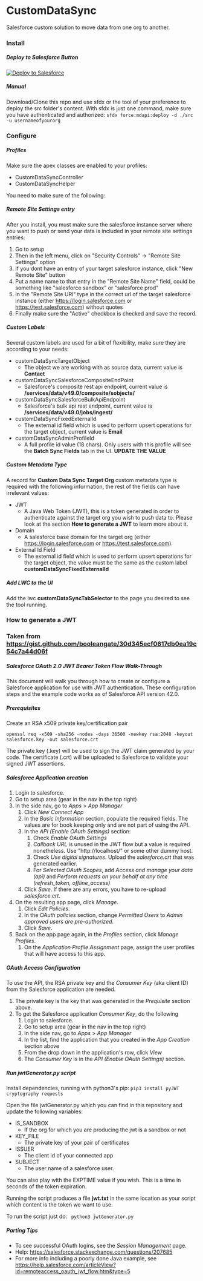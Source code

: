 # CustomDataSync
Salesforce custom solution to move data from one org to another.

### Install

##### Deploy to Salesforce Button

<a href="https://githubsfdeploy.herokuapp.com?owner=anyei&repo=CustomDataSync">
  <img alt="Deploy to Salesforce"
       src="https://raw.githubusercontent.com/afawcett/githubsfdeploy/master/src/main/webapp/resources/img/deploy.png">
</a>

##### Manual
Download/Clone this repo and use sfdx or the tool of your preference to deploy the src folder's content.
With sfdx is just one command, make sure you have authenticated and authorized:
```sfdx force:mdapi:deploy -d ./src -u usernameofyourorg```


### Configure


##### Profiles

Make sure the apex classes are enabled to your profiles:

- CustomDataSyncController
- CustomDataSyncHelper

You need to make sure of the following:

##### Remote Site Settings entry

After you install, you must make sure the salesforce instance server where you want to push or send your data is included in your remote site settings entries:

1. Go to setup
2. Then in the left menu, click on "Security Controls" -> "Remote Site Settings" option 
3. If you dont have an entry of your target salesforce instance, click "New Remote Site" button 
4. Put a name name to that entry in the "Remote Site Name" field, could be something like "salesforce sandbox" or "salesforce prod"
5. In the "Remote Site URl" type in the correct url of the target salesforce instance (either https://login.salesforce.com or https://test.salesforce.com) without quotes 
6. Finally make sure the "Active" checkbox is checked and save the record. 

##### Custom Labels

Several custom labels are used for a bit of flexibility, make sure they are according to your needs:

- customDataSyncTargetObject
    - The object we are working with as source data, current value is **Contact**
- customDataSyncSalesforceCompositeEndPoint
    - Salesforce's composite rest api endpoint, current value is **/services/data/v49.0/composite/sobjects/**
- customDataSyncSalesforceBulkApiEndpoint
    - Salesforce's bulk api rest endpoint, current value is **/services/data/v49.0/jobs/ingest/**
- customDataSyncFixedExternalId
    - The external id field which is used to perform upsert operations for the target object, current value is **Email**
- customDataSyncAdminProfileId
    - A full profile id value (18 chars). Only users with this profile will see the **Batch Sync Fields** tab in the UI. **UPDATE THE VALUE**
    
##### Custom Metadata Type

A record for **Custom Data Sync Target Org** custom metadata type is required with the following information, the rest of the fields can have irrelevant values:

- JWT
    - A Java Web Token (JWT), this is a token generated in order to authenticate against the target org you wish to push data to. Please look at the section **How to generate a JWT** to learn more about it.
- Domain
    - A salesforce base domain for the target org (either https://login.salesforce.com or https://test.salesforce.com).
- External Id Field
    - The external id field which is used to perform upsert operations for the target object, the value must be the same as the custom label **customDataSyncFixedExternalId**
  

##### Add LWC to the UI

Add the lwc **customDataSyncTabSelector** to the page you desired to see the tool running.
 
 
 ### How to generate a JWT 
 ### Taken from https://gist.github.com/booleangate/30d345ecf0617db0ea19c54c7a44d06f
 
 
 
 ##### Salesforce OAuth 2.0 JWT Bearer Token Flow Walk-Through

This document will walk you through how to create or configure a Salesforce application for use with JWT authentication.  These configuration steps and the example code works as of Salesforce API version 42.0.


##### Prerequisites

Create an RSA x509 private key/certification pair

```
openssl req -x509 -sha256 -nodes -days 36500 -newkey rsa:2048 -keyout salesforce.key -out salesforce.crt
```

The private key (.key) will be used to sign the JWT claim generated by your code.  The certificate (.crt) will be uploaded to Salesforce to validate your signed JWT assertions.

##### Salesforce Application creation

1. Login to salesforce.
1. Go to setup area (gear in the nav in the top right)
1. In the side nav, go to _Apps_ > _App Manager_
   1. Click _New Connect App_
   1. In the _Basic Information_ section, populate the required fields.  The values are for book keeping only and are not part of using the API.
   1. In the _API (Enable OAuth Settings)_ section:
      1. Check _Enable OAuth Settings_
      1. _Callback URL_ is unused in the JWT flow but a value is required nonetheless.  Use "http://localhost/" or some other dummy host.
      1. Check _Use digital signatures_.  Upload the _salesforce.crt_ that was generated earlier.
      1. For _Selected OAuth Scopes_, add _Access and manage your data (api)_ and _Perform requests on your behalf at any time (refresh_token, offline_access)_
   1. Click _Save_.  If there are any errors, you have to re-upload _salesforce.crt_.
1. On the resulting app page, click _Manage_.
   1. Click _Edit Policies_.
   1. In the _OAuth policies_ section, change _Permitted Users_ to _Admin approved users are pre-authorized_.
   1. Click _Save_.
1. Back on the app page again, in the _Profiles_ section, click _Manage Profiles_.
   1. On the _Application Profile Assignment_ page, assign the user profiles that will have access to this app.


##### OAuth Access Configuration

To use the API, the RSA private key and the _Consumer Key_ (aka client ID) from the Salesforce application are needed.

1. The private key is the key that was generated in the _Prequisite_ section above.
1. To get the Salesforce application _Consumer Key_, do the following
   1. Login to salesforce.
   1. Go to setup area (gear in the nav in the top right)
   1. In the side nav, go to _Apps_ > _App Manager_
   1. In the list, find the application that you created in the _App Creation_ section above
   1. From the drop down in the application's row, click _View_
   1. The _Consumer Key_ is in the _API (Enable OAuth Settings)_ section.
   
##### Run jwtGenerator.py script

Install dependencies, running with python3's pip:
```pip3 install pyJWT cryptography requests```

Open the file jwtGenerator.py which you can find in this repository and update the following variables:

- IS_SANDBOX
    - If the org for which you are producing the jwt is a sandbox or not
- KEY_FILE
    - The private key of your pair of certificates
- ISSUER
    - The client id of your connected app
- SUBJECT
    - The user name of a salesforce user.
    
You can also play with the EXPTIME value if you wish. This is a time in seconds of the token expiration.

Running the script produces a file **jwt.txt** in the same location as your script which content is the token we want to use.

To run the script just do:
``` python3 jwtGenerator.py```

##### Parting Tips
- To see successful OAuth logins, see the _Session Management_ page.
- Help: https://salesforce.stackexchange.com/questions/207685
- For more info including a poorly done Java example, see https://help.salesforce.com/articleView?id=remoteaccess_oauth_jwt_flow.htm&type=5

